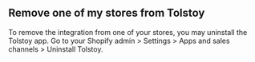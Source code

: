 ## Remove one of my stores from Tolstoy

To remove the integration from one of your stores, you may uninstall the Tolstoy app. Go to your Shopify admin > Settings > Apps and sales channels > Uninstall Tolstoy.
